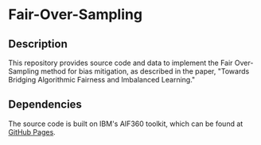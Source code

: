 # Fair-Over-Sampling
## Description
This repository provides source code and data to implement the Fair Over-Sampling method for bias mitigation, as described in the paper, "Towards Bridging Algorithmic Fairness and Imbalanced Learning." 
## Dependencies
The source code is built on IBM's AIF360 toolkit, which can be found at [GitHub Pages](https://github.com/Trusted-AI/AIF360).
